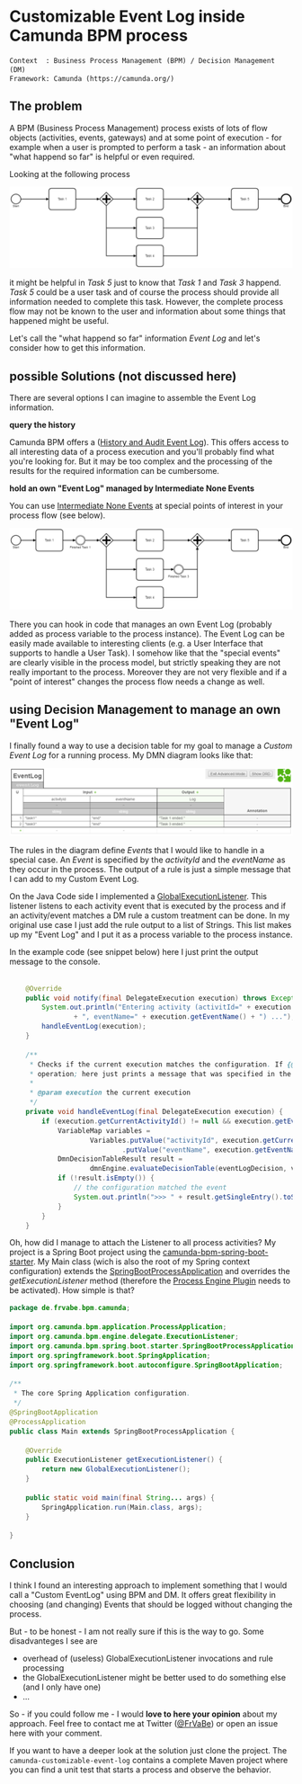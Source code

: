 # Customizable Event Log inside Camunda BPM  process

```
Context  : Business Process Management (BPM) / Decision Management (DM)  
Framework: Camunda (https://camunda.org/)
```

## The problem

A BPM (Business Process Management) process exists of lots of flow objects (activities, events, gateways) and at some point of execution - for example when a user is prompted to perform a task - an information about "what happend so far" is helpful or even required.

Looking at the following process

![Demo process](src/main/resources/bpmn/demo-process.png)

it might be helpful in _Task 5_ just to know that _Task 1_ and _Task 3_ happend. _Task 5_ could be a user task and of course the process should provide all information needed to complete this task. However, the complete process flow may not be known to the user and information about some things that happened might be useful.

Let's call the "what happend so far" information *Event Log* and let's consider how to get this information.

## possible Solutions (not discussed here)

There are several options I can imagine to assemble the Event Log information.

**query the history**

Camunda BPM offers a ([History and Audit Event Log](https://docs.camunda.org/manual/latest/user-guide/process-engine/history/)). This offers access to all interesting data of a process execution and you'll probably find what you're looking for. But it may be too complex and the processing of the results for the required information can be cumbersome.

**hold an own "Event Log" managed by Intermediate None Events**

You can use [Intermediate None Events](https://docs.camunda.org/manual/latest/reference/bpmn20/events/none-events/#intermediate-none-event-throwing) at special points of interest in your process flow (see below).

![Demo process with None Events](src/main/resources/bpmn/demo-process-with-none-events.png)

 There you can hook in code that manages an own Event Log (probably added as process variable to the process instance). The Event Log can be easily made available to interesting clients (e.g. a User Interface that supports to handle a User Task). I somehow like that the "special events" are clearly visible in the process model, but strictly speaking they are not really important to the process. Moreover they are not very flexible and if a "point of interest" changes the process flow needs a change as well.

## using Decision Management to manage an own "Event Log"

I finally found a way to use a decision table for my goal to manage a *Custom Event Log* for a running process. My DMN diagram looks like that:

 ![DM process configuration](src/main/resources/dmn/event-log-config.png)

The rules in the diagram define _Events_ that I would like to handle in a special case. An _Event_ is specified by the _activityId_ and the _eventName_ as they occur in the process. The output of a rule is just a simple message that I can add to my Custom Event Log.

On the Java Code side I implemented a [GlobalExecutionListener](src/main/java/de/frvabe/bpm/camunda/GlobalExecutionListener.java). This listener listens to each activity event that is executed by the process and if an activity/event matches a DM rule a custom treatment can be done. In my original use case I just add the rule output to a list of Strings. This list makes up my "Event Log" and I put it as a process variable to the process instance.

In the example code (see snippet below) here I just print the output message to the console.

```java

    @Override
    public void notify(final DelegateExecution execution) throws Exception {
        System.out.println("Entering activity (activitId=" + execution.getCurrentActivityId()
                + ", eventName=" + execution.getEventName() + ") ...");
        handleEventLog(execution);
    }

    /**
     * Checks if the current execution matches the configuration. If {@code yes} performs desired
     * operation; here just prints a message that was specified in the DMN model.
     *
     * @param execution the current execution
     */
    private void handleEventLog(final DelegateExecution execution) {
        if (execution.getCurrentActivityId() != null && execution.getEventName() != null) {
            VariableMap variables =
                    Variables.putValue("activityId", execution.getCurrentActivityId())
                            .putValue("eventName", execution.getEventName());
            DmnDecisionTableResult result =
                    dmnEngine.evaluateDecisionTable(eventLogDecision, variables);
            if (!result.isEmpty()) {
                // the configuration matched the event
                System.out.println(">>> " + result.getSingleEntry().toString());
            }
        }
    }
```

Oh, how did I manage to attach the Listener to all process activities? My project is a Spring Boot project using the [camunda-bpm-spring-boot-starter](https://github.com/camunda/camunda-bpm-spring-boot-starter). My Main class (wich is also the root of my Spring context configuration) extends the [SpringBootProcessApplication](https://github.com/camunda/camunda-bpm-spring-boot-starter/blob/master/extension/starter/src/main/java/org/camunda/bpm/spring/boot/starter/SpringBootProcessApplication.java) and overrides the _getExecutionListener_ method (therefore the [Process Engine Plugin](https://docs.camunda.org/manual/latest/user-guide/process-applications/process-application-event-listeners/) needs to be activated). How simple is that?

```java
package de.frvabe.bpm.camunda;

import org.camunda.bpm.application.ProcessApplication;
import org.camunda.bpm.engine.delegate.ExecutionListener;
import org.camunda.bpm.spring.boot.starter.SpringBootProcessApplication;
import org.springframework.boot.SpringApplication;
import org.springframework.boot.autoconfigure.SpringBootApplication;

/**
 * The core Spring Application configuration.
 */
@SpringBootApplication
@ProcessApplication
public class Main extends SpringBootProcessApplication {

    @Override
    public ExecutionListener getExecutionListener() {
        return new GlobalExecutionListener();
    }

    public static void main(final String... args) {
        SpringApplication.run(Main.class, args);
    }

}
```

## Conclusion

I think I found an interesting approach to implement something that I would call a "Custom EventLog" using BPM and DM. It offers great flexibility in choosing (and changing) Events that should be logged without changing the process.

But - to be honest -  I am not really sure if this is the way to go. Some disadvanteges I see are
* overhead of (useless) GlobalExecutionListener invocations and rule processing
* the GlobalExecutionListener might be better used to do something else (and I only have one)
* ...

So - if you could follow me - I would **love to here your opinion** about my approach. Feel free to contact me at Twitter ([@FrVaBe](https://twitter.com/FrVaBe)) or open an issue here with your comment.

If you want to have a deeper look at the solution just clone the project. The `camunda-customizable-event-log` contains a complete Maven project where you can find a unit test that starts a process and observe the behavior.
